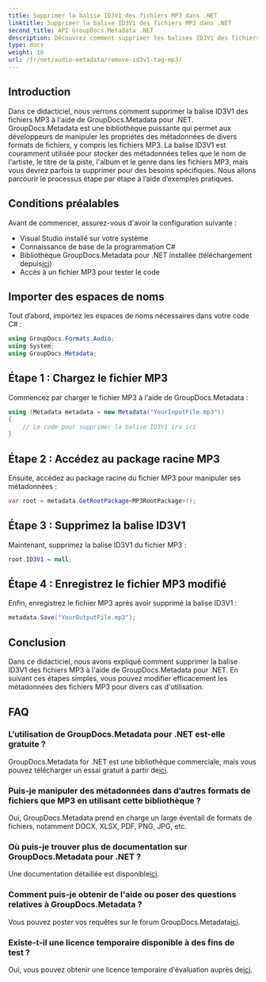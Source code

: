 ```yaml
---
title: Supprimer la balise ID3V1 des fichiers MP3 dans .NET
linktitle: Supprimer la balise ID3V1 des fichiers MP3 dans .NET
second_title: API GroupDocs.Metadata .NET
description: Découvrez comment supprimer les balises ID3V1 des fichiers MP3 à l’aide de GroupDocs.Metadata pour .NET. Guide simple étape par étape avec des exemples pratiques.
type: docs
weight: 16
url: /fr/net/audio-metadata/remove-id3v1-tag-mp3/
---
```

## Introduction
Dans ce didacticiel, nous verrons comment supprimer la balise ID3V1 des fichiers MP3 à l'aide de GroupDocs.Metadata pour .NET. GroupDocs.Metadata est une bibliothèque puissante qui permet aux développeurs de manipuler les propriétés des métadonnées de divers formats de fichiers, y compris les fichiers MP3. La balise ID3V1 est couramment utilisée pour stocker des métadonnées telles que le nom de l'artiste, le titre de la piste, l'album et le genre dans les fichiers MP3, mais vous devrez parfois la supprimer pour des besoins spécifiques. Nous allons parcourir le processus étape par étape à l’aide d’exemples pratiques.
## Conditions préalables
Avant de commencer, assurez-vous d'avoir la configuration suivante :
- Visual Studio installé sur votre système
- Connaissance de base de la programmation C#
-  Bibliothèque GroupDocs.Metadata pour .NET installée (téléchargement depuis[ici](https://releases.groupdocs.com/metadata/net/))
- Accès à un fichier MP3 pour tester le code

## Importer des espaces de noms
Tout d’abord, importez les espaces de noms nécessaires dans votre code C# :
```csharp
using GroupDocs.Formats.Audio;
using System;
using GroupDocs.Metadata;
```
## Étape 1 : Chargez le fichier MP3
Commencez par charger le fichier MP3 à l'aide de GroupDocs.Metadata :
```csharp
using (Metadata metadata = new Metadata("YourInputFile.mp3"))
{
    // Le code pour supprimer la balise ID3V1 ira ici
}
```
## Étape 2 : Accédez au package racine MP3
Ensuite, accédez au package racine du fichier MP3 pour manipuler ses métadonnées :
```csharp
var root = metadata.GetRootPackage<MP3RootPackage>();
```
## Étape 3 : Supprimez la balise ID3V1
Maintenant, supprimez la balise ID3V1 du fichier MP3 :
```csharp
root.ID3V1 = null;
```
## Étape 4 : Enregistrez le fichier MP3 modifié
Enfin, enregistrez le fichier MP3 après avoir supprimé la balise ID3V1 :
```csharp
metadata.Save("YourOutputFile.mp3");
```

## Conclusion
Dans ce didacticiel, nous avons expliqué comment supprimer la balise ID3V1 des fichiers MP3 à l'aide de GroupDocs.Metadata pour .NET. En suivant ces étapes simples, vous pouvez modifier efficacement les métadonnées des fichiers MP3 pour divers cas d'utilisation.

## FAQ
### L’utilisation de GroupDocs.Metadata pour .NET est-elle gratuite ?
 GroupDocs.Metadata for .NET est une bibliothèque commerciale, mais vous pouvez télécharger un essai gratuit à partir de[ici](https://releases.groupdocs.com/).
### Puis-je manipuler des métadonnées dans d’autres formats de fichiers que MP3 en utilisant cette bibliothèque ?
Oui, GroupDocs.Metadata prend en charge un large éventail de formats de fichiers, notamment DOCX, XLSX, PDF, PNG, JPG, etc.
### Où puis-je trouver plus de documentation sur GroupDocs.Metadata pour .NET ?
 Une documentation détaillée est disponible[ici](https://reference.groupdocs.com/metadata/net/).
### Comment puis-je obtenir de l'aide ou poser des questions relatives à GroupDocs.Metadata ?
 Vous pouvez poster vos requêtes sur le forum GroupDocs.Metadata[ici](https://forum.groupdocs.com/c/metadata/14).
### Existe-t-il une licence temporaire disponible à des fins de test ?
 Oui, vous pouvez obtenir une licence temporaire d'évaluation auprès de[ici](https://purchase.groupdocs.com/temporary-license/).
